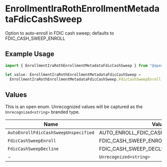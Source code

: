# EnrollmentIraRothEnrollmentMetadataFdicCashSweep

Option to auto-enroll in FDIC cash sweep; defaults to FDIC_CASH_SWEEP_ENROLL

## Example Usage

```typescript
import { EnrollmentIraRothEnrollmentMetadataFdicCashSweep } from "@apexfintechsolutions/ascend-sdk/models/components";

let value: EnrollmentIraRothEnrollmentMetadataFdicCashSweep =
  EnrollmentIraRothEnrollmentMetadataFdicCashSweep.FdicCashSweepEnroll;
```

## Values

This is an open enum. Unrecognized values will be captured as the `Unrecognized<string>` branded type.

| Name                                    | Value                                   |
| --------------------------------------- | --------------------------------------- |
| `AutoEnrollFdicCashSweepUnspecified`    | AUTO_ENROLL_FDIC_CASH_SWEEP_UNSPECIFIED |
| `FdicCashSweepEnroll`                   | FDIC_CASH_SWEEP_ENROLL                  |
| `FdicCashSweepDecline`                  | FDIC_CASH_SWEEP_DECLINE                 |
| -                                       | `Unrecognized<string>`                  |